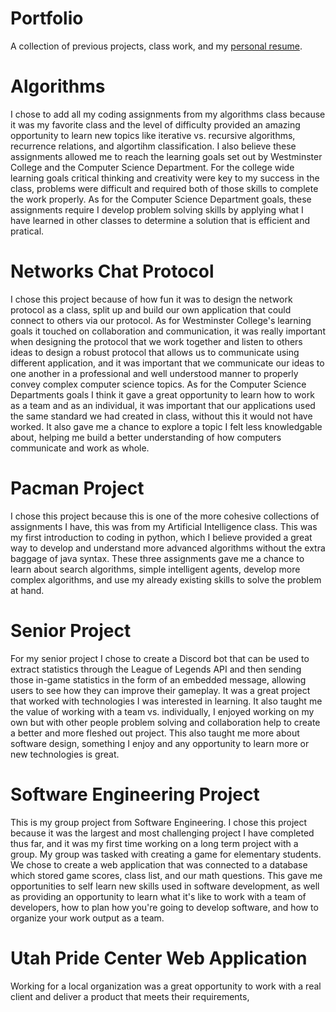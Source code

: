 # Portfolio
A collection of previous projects, class work, and my [personal resume](https://docs.google.com/document/d/e/2PACX-1vRrCcVSl5TFn2jpMTRvKxNGnPYQiciaPwAAd5AZmg1q7Hco-m4r3ZfW74ujzIGQkwk3mRRN0bjpowYo/pub).

# Algorithms
I chose to add all my coding assignments from my algorithms class because it was my favorite class 
and the level of difficulty provided an amazing opportunity to learn new topics like iterative vs.
recursive algorithms, recurrence relations, and algortihm classification. I also believe these
assignments allowed me to reach the learning goals set out by Westminster College and the Computer
Science Department. For the college wide learning goals critical thinking and creativity were key to
my success in the class, problems were difficult and required both of those skills to complete the
work properly. As for the Computer Science Department goals, these assignments require I develop problem solving
skills by applying what I have learned in other classes to determine a solution that is efficient and pratical.

# Networks Chat Protocol
I chose this project because of how fun it was to design the network protocol as a class, split up and
build our own application that could connect to others via our protocol. As for Westminster College's
learning goals it touched on collaboration and communication, it was really important when designing
the protocol that we work together and listen to others ideas to design a robust protocol that allows us 
to communicate using different application, and it was important that we communicate our ideas to 
one another in a professional and well understood manner to properly convey complex computer science topics.
As for the Computer Science Departments goals I think it gave a great opportunity to learn how to work as
a team and as an individual, it was important that our applications used the same standard we had created in 
class, without this it would not have worked. It also gave me a chance to explore a topic I felt less
knowledgable about, helping me build a better understanding of how computers communicate and work as whole.

# Pacman Project
I chose this project because this is one of the more cohesive collections of assignments I have,
this was from my Artificial Intelligence class. This was my first introduction to coding in python,
which I believe provided a great way to develop and understand more advanced algorithms
without the extra baggage of java syntax. These three assignments gave me a chance to learn
about search algorithms, simple intelligent agents, develop more complex algorithms, and use
my already existing skills to solve the problem at hand.

# Senior Project
For my senior project I chose to create a Discord bot that can be used to extract statistics through the
League of Legends API and then sending those in-game statistics in the form of an embedded message,
allowing users to see how they can improve their gameplay. It was a great project that worked with
technologies I was interested in learning. It also taught me the value of working with a team vs.
individually, I enjoyed working on my own but with other people problem solving and collaboration
help to create a better and more fleshed out project. This also taught me more about software design, 
something I enjoy and any opportunity to learn more or new technologies is great.

# Software Engineering Project
This is my group project from Software Engineering. I chose this project because it was the
largest and most challenging project I have completed thus far, and it was my first time working
on a long term project with a group. My group was tasked with creating a game for elementary
students. We chose to create a web application that was connected to a database which stored
game scores, class list, and our math questions. This gave me opportunities to self learn new
skills used in software development, as well as providing an opportunity to learn what it's like to
work with a team of developers, how to plan how you're going to develop software, and how to
organize your work output as a team.

# Utah Pride Center Web Application
Working for a local organization was a great opportunity to work with a real client and deliver
a product that meets their requirements,

